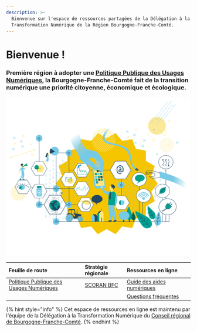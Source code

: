 ```yaml
---
description: >-
  Bienvenue sur l'espace de ressources partagées de la Délégation à la
  Transformation Numérique de la Région Bourgogne-Franche-Comté.
---
```


# Bienvenue !

### **Première région à adopter une** [**Politique Publique des Usages Numériques**](feuille-de-route/ppun/)**, la Bourgogne-Franche-Comté fait de la transition numérique une priorité citoyenne, économique et écologique.**

![](.gitbook/assets/illustration-numerique.png)

| Feuille de route | Stratégie régionale | Ressources en ligne |
| :--- | :--- | :--- |
| [Politique Publique des Usages Numériques](feuille-de-route/ppun/) | [SCORAN BFC](strategie-regionale/scoran-bfc/) | [Guide des aides numériques](ressources/guide-des-aides-numeriques/) |
|  |  | [Questions fréquentes](ressources/faq.md) |

{% hint style="info" %}
Cet espace de ressources en ligne est maintenu par l'équipe de la Délégation à la Transformation Numérique du [Conseil régional de Bourgogne-Franche-Comté](https://www.bourgognefranchecomte.fr).
{% endhint %}



